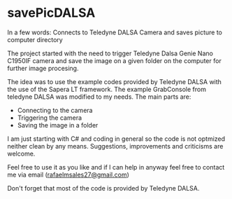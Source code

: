 # savePicDALSA

In a few words: Connects to Teledyne DALSA Camera and saves picture to computer directory

The project started with the need to trigger Teledyne Dalsa Genie Nano C1950IF camera and save the image on a given folder on the computer for further image procesing.

The idea was to use the example codes provided by Teledyne DALSA with the use of the Sapera LT framework.
The example GrabConsole from teledyne DALSA was modified to my needs.
The main parts are:
- Connecting to the camera
- Triggering the camera
- Saving the image in a folder

I am just starting with C# and coding in general so the code is not optmized neither clean by any means. Suggestions, improvements and criticisms are welcome.

Feel free to use it as you like and if I can help in anyway feel free to contact me via email (rafaelmsales27@gmail.com)

Don't forget that most of the code is provided by Teledyne DALSA.
